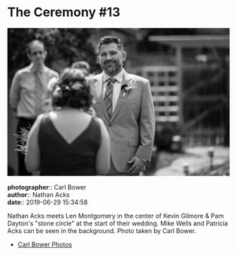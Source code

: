 # The Ceremony #13

![Nathan Acks meets Len Montgomery in Kevin Gilmore and Pam Dayton's "stone circle"](assets/2019-06-29-set-1-the-ceremony-13.webp)

**photographer**:: Carl Bower  
**author**:: Nathan Acks  
**date**:: 2019-06-29 15:34:58

Nathan Acks meets Len Montgomery in the center of Kevin Gilmore & Pam Dayton's "stone circle" at the start of their wedding. Mike Wells and Patricia Acks can be seen in the background. Photo taken by Carl Bower.

* [Carl Bower Photos](https://carlbowerphotos.com)
